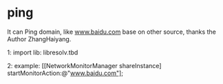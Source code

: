 # ping

It can Ping domain, like www.baidu.com
base on other source, thanks the Author ZhangHaiyang.


1: import lib: libresolv.tbd

2: example:  [[NetworkMonitorManager shareInstance] startMonitorAction:@"www.baidu.com"];




